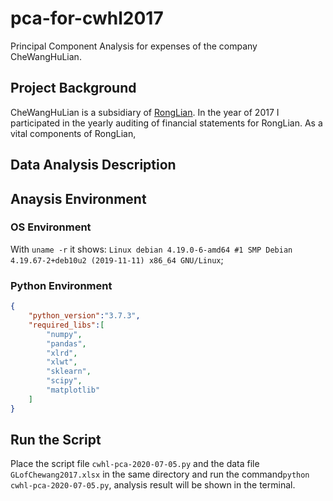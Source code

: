 # pca-for-cwhl2017
Principal Component Analysis for expenses of the company CheWangHuLian.
## Project Background
CheWangHuLian is a subsidiary of [RongLian](http://www.ronglian.com/). In the year of 2017 I participated in the yearly auditing of financial statements for
RongLian.
As a vital components of RongLian, 
## Data Analysis Description

## Anaysis Environment
### OS Environment
With `uname -r` it shows:
`Linux debian 4.19.0-6-amd64 #1 SMP Debian 4.19.67-2+deb10u2 (2019-11-11)
x86_64 GNU/Linux`;
### Python Environment
```json
{
    "python_version":"3.7.3",
    "required_libs":[
        "numpy",
        "pandas",
        "xlrd",
        "xlwt",
        "sklearn",
        "scipy",
        "matplotlib"
    ]
}
```

## Run the Script
Place the script file `cwhl-pca-2020-07-05.py` and the data file `GLofChewang2017.xlsx` in the same directory and run the command`python
cwhl-pca-2020-07-05.py`, analysis result will be shown in the terminal.

